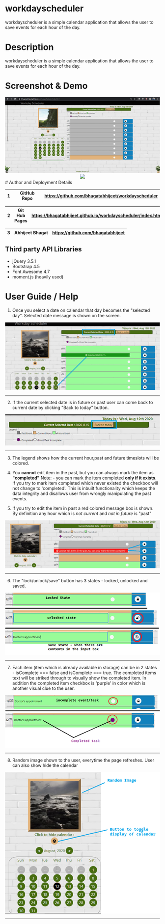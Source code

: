# workdayscheduler
workdayscheduler is a simple calendar application that allows the user to save events for each hour of the day.

# Description
workdayscheduler is a simple calendar application that allows the user to save events for each hour of the day.

# Screenshot & Demo
<img src="images/full_browser.png"/>
<div align="center">
<img src="images/Workday_Scheduler_demo-min.gif"/>
</div>
# Author and Deployment Details

| 1 | GitHub Repo  | https://github.com/bhagatabhijeet/workdayscheduler |
| ------------- | ------------- | ------------- |


| 2 | Git Hub Pages  | https://bhagatabhijeet.github.io/workdayscheduler/index.html |
| ------------- | ------------- | ------------- |

| 3 | Abhijeet Bhagat   | https://github.com/bhagatabhijeet |
| ------------- | ------------- | ------------- |


## Third party API Libraries

* jQuery 3.5.1
* Bootstrap 4.5
* Font Awesome 4.7
* moment.js (heavily used)

# User Guide / Help
1. Once you select a date on calendar that day becomes the "selected day". Selected date message is shown on the screen. 
<div align="center">
<img src="images/date_selection.png"/>
</div>
<hr/>

2. If the current selected date is in future or past user can come back to current date by clicking "Back to today" button.
<div align="center">
<img src="images/back_to_today.png"/>
</div>
<hr/>

3. The legend shows how the current hour,past and future timeslots will be colored.
</hr>

4. You **cannot** edit item in the past, but you can always mark the item as **"completed"**
Note: - you can mark the item completed **only if it exists.** If you try to mark item completed which never existed the checkbox will not change to 'completed'. This is inbuilt functionality which keeps the data integrity and disallows user from wrongly manipulating the past events.
</hr>

5. If you try to edit the item in past a red colored message box is shown. By definition any hour which is *not current* and *not in future* is "past"
<div align="center">
<img src="images/past_event.png"/>
</div>
<hr>

6. The "lock/unlock/save" button has 3 states - locked, unlocked and saved.
<div align="center">
<img src="images/btnState.png"/>
</div>
<hr>

7. Each item (item which is already available in storage) can be in 2 states - isComplete === false and isComplete === true. The completed items text will be striked through to visually show the completed item. In addition the completed item checkbox is 'purple' in color which is another visual clue to the user.
<div align="center">
<img src="images/complete_incomplete.png"/>
</div>
<hr>

8. Random image shown to the user, everytime the page refreshes. User can also show hide the calendar
<div align="center">
<img src="images/random_img.png"/>
</div>
<hr>






